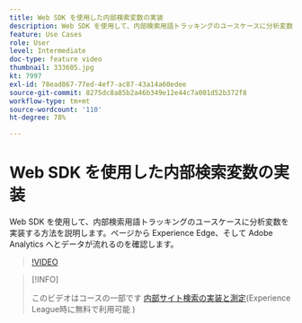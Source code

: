 ```yaml
---
title: Web SDK を使用した内部検索変数の実装
description: Web SDK を使用して、内部検索用語トラッキングのユースケースに分析変数を実装する方法を説明します。ページから Experience Edge、そして Adobe Analytics へとデータが流れるのを確認します。
feature: Use Cases
role: User
level: Intermediate
doc-type: feature video
thumbnail: 333605.jpg
kt: 7997
exl-id: 78ead867-77ed-4ef7-ac87-43a14a60edee
source-git-commit: 8275dc8a85b2a46b349e12e44c7a001d52b372f8
workflow-type: tm+mt
source-wordcount: '110'
ht-degree: 78%

---
```


# Web SDK を使用した内部検索変数の実装

Web SDK を使用して、内部検索用語トラッキングのユースケースに分析変数を実装する方法を説明します。ページから Experience Edge、そして Adobe Analytics へとデータが流れるのを確認します。

>[!VIDEO](https://video.tv.adobe.com/v/333605/?quality=12&learn=on)

>[!INFO]
>
> このビデオはコースの一部です [内部サイト検索の実装と測定](https://experienceleague.adobe.com/?recommended=Analytics-U-1-2021.1.search)(Experience League時に無料で利用可能 )